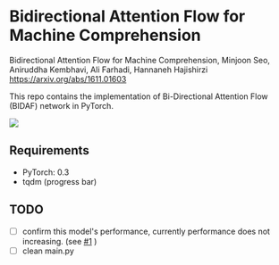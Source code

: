 # Bidirectional Attention Flow for Machine Comprehension

Bidirectional Attention Flow for Machine Comprehension, Minjoon Seo, Aniruddha Kembhavi, Ali Farhadi, Hannaneh Hajishirzi
https://arxiv.org/abs/1611.01603


This repo contains the implementation of Bi-Directional Attention Flow (BIDAF) network in PyTorch.

<img src="https://github.com/jojonki/BiDAF/blob/master/BiDAF.png?raw=true">

## Requirements
- PyTorch: 0.3
- tqdm (progress bar)

## TODO
- [ ] confirm this model's performance, currently performance does not increasing. (see [#1](https://github.com/jojonki/BiDAF/issues/1) )
- [ ] clean main.py
